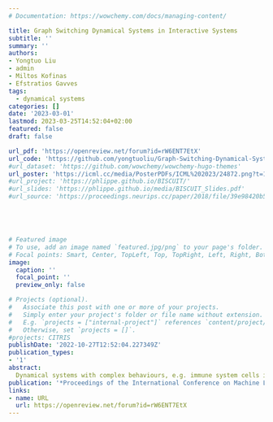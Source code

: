 ```yaml
---
# Documentation: https://wowchemy.com/docs/managing-content/

title: Graph Switching Dynamical Systems in Interactive Systems
subtitle: ''
summary: ''
authors:
- Yongtuo Liu
- admin
- Miltos Kofinas
- Efstratios Gavves
tags: 
  - dynamical systems
categories: []
date: '2023-03-01'
lastmod: 2023-03-25T14:52:04+02:00
featured: false
draft: false

url_pdf: 'https://openreview.net/forum?id=rW6ENT7EtX'
url_code: 'https://github.com/yongtuoliu/Graph-Switching-Dynamical-Systems'
#url_dataset: 'https://github.com/wowchemy/wowchemy-hugo-themes'
url_poster: 'https://icml.cc/media/PosterPDFs/ICML%202023/24872.png?t=1689664913.4659803'
#url_project: 'https://phlippe.github.io/BISCUIT/'
#url_slides: 'https://phlippe.github.io/media/BISCUIT_Slides.pdf'
#url_source: 'https://proceedings.neurips.cc/paper/2018/file/39e98420b5e98bfbdc8a619bef7b8f61-Paper.pdf'





# Featured image
# To use, add an image named `featured.jpg/png` to your page's folder.
# Focal points: Smart, Center, TopLeft, Top, TopRight, Left, Right, BottomLeft, Bottom, BottomRight.
image:
  caption: ''
  focal_point: ''
  preview_only: false

# Projects (optional).
#   Associate this post with one or more of your projects.
#   Simply enter your project's folder or file name without extension.
#   E.g. `projects = ["internal-project"]` references `content/project/deep-learning/index.md`.
#   Otherwise, set `projects = []`.
#projects: CITRIS
publishDate: '2022-10-27T12:52:04.227349Z'
publication_types:
- '1'
abstract: 
  Dynamical systems with complex behaviours, e.g. immune system cells interacting with a pathogen, are commonly modelled by splitting the behaviour in different regimes, or modes, each with simpler dynamics, and then learn the switching behaviour from one mode to another. To achieve this, Switching Dynamical Systems (SDS) are a powerful tool that automatically discovers these modes and mode-switching behaviour from time series data. While effective, these methods focus on independent objects, where the modes of one object are independent of the modes of the other objects. In this paper, we focus on the more general interacting object setting for switching dynamical systems, where the per-object dynamics also depend on an unknown and dynamically changing subset of other objects and their modes. To this end, we propose a novel graph-based approach for switching dynamical systems, GRAph Switching dynamical Systems (GRASS), in which we use a dynamic graph to characterize interactions between objects and learn both intra-object and inter-object mode-switching behaviour. For benchmarking, we create two new datasets, a synthesized ODE-driven particles dataset and a real-world Salsa-couple dancing dataset. Experiments show that GRASS can consistently outperforms previous state-of-the-art methods. We will release code and data after acceptance.
publication: '*Proceedings of the International Conference on Machine Learning 2023*'
links:
- name: URL
  url: https://openreview.net/forum?id=rW6ENT7EtX
---
```

